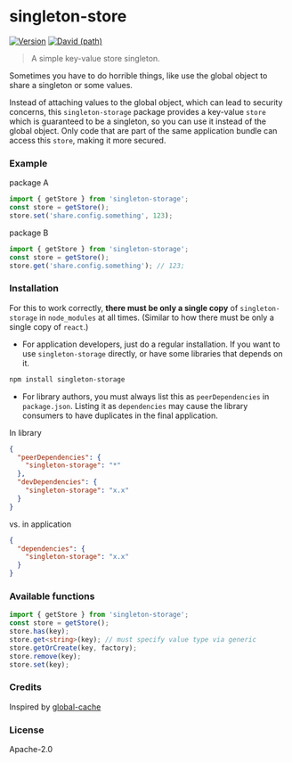 # singleton-store

[![Version](https://img.shields.io/npm/v/singleton-store.svg?style=flat)](https://img.shields.io/npm/v/singleton-store.svg?style=flat)
[![David (path)](https://img.shields.io/david/apache-superset/encodable.svg?path=packages%2Fsingleton-store&style=flat-square)](https://david-dm.org/apache-superset/encodable?path=packages/singleton-store)

> A simple key-value store singleton.

Sometimes you have to do horrible things, like use the global object to share a singleton or some values.

Instead of attaching values to the global object, which can lead to security concerns, this `singleton-storage` package provides a key-value `store` which is guaranteed to be a singleton, so you can use it instead of the global object. Only code that are part of the same application bundle can access this `store`, making it more secured.

### Example

package A

```ts
import { getStore } from 'singleton-storage';
const store = getStore();
store.set('share.config.something', 123);
```

package B

```ts
import { getStore } from 'singleton-storage';
const store = getStore();
store.get('share.config.something'); // 123;
```

### Installation

For this to work correctly, **there must be only a single copy** of `singleton-storage` in `node_modules` at all times. (Similar to how there must be only a single copy of `react`.)

* For application developers, just do a regular installation. If you want to use `singleton-storage` directly, or have some libraries that depends on it.

```sh
npm install singleton-storage
```

* For library authors, you must always list this as `peerDependencies` in `package.json`. Listing it as `dependencies` may cause the library consumers to have duplicates in the final application.

In library

```json
{
  "peerDependencies": {
    "singleton-storage": "*"
  },
  "devDependencies": {
    "singleton-storage": "x.x"
  }
}
```

vs. in application

```json
{
  "dependencies": {
    "singleton-storage": "x.x"
  }
}
```

### Available functions

```ts
import { getStore } from 'singleton-storage';
const store = getStore();
store.has(key);
store.get<string>(key); // must specify value type via generic
store.getOrCreate(key, factory);
store.remove(key);
store.set(key);
```

### Credits

Inspired by [global-cache](https://github.com/ljharb/global-cache)

### License

Apache-2.0
